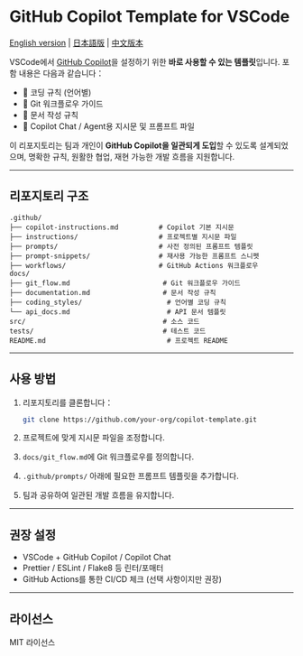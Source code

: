 # GitHub Copilot Template for VSCode

[English version](./README.md) | [日本語版](./README.ja.md) | [中文版本](./README.zh.md)

VSCode에서 [GitHub Copilot](https://docs.github.com/copilot)을 설정하기 위한 **바로 사용할 수 있는 템플릿**입니다. 포함 내용은 다음과 같습니다：

* 📐 코딩 규칙 (언어별)
* 🌱 Git 워크플로우 가이드
* 📄 문서 작성 규칙
* 🤖 Copilot Chat / Agent용 지시문 및 프롬프트 파일

이 리포지토리는 팀과 개인이 **GitHub Copilot을 일관되게 도입**할 수 있도록 설계되었으며, 명확한 규칙, 원활한 협업, 재현 가능한 개발 흐름을 지원합니다.

---

## 리포지토리 구조

```
.github/
├── copilot-instructions.md          # Copilot 기본 지시문
├── instructions/                    # 프로젝트별 지시문 파일
├── prompts/                         # 사전 정의된 프롬프트 템플릿
├── prompt-snippets/                 # 재사용 가능한 프롬프트 스니펫
├── workflows/                       # GitHub Actions 워크플로우
docs/
├── git_flow.md                       # Git 워크플로우 가이드
├── documentation.md                  # 문서 작성 규칙
├── coding_styles/                     # 언어별 코딩 규칙
└── api_docs.md                        # API 문서 템플릿
src/                                  # 소스 코드
tests/                                # 테스트 코드
README.md                              # 프로젝트 README
```

---

## 사용 방법

1. 리포지토리를 클론합니다：

   ```bash
   git clone https://github.com/your-org/copilot-template.git
   ```
2. 프로젝트에 맞게 지시문 파일을 조정합니다.
3. `docs/git_flow.md`에 Git 워크플로우를 정의합니다.
4. `.github/prompts/` 아래에 필요한 프롬프트 템플릿을 추가합니다.
5. 팀과 공유하여 일관된 개발 흐름을 유지합니다.

---

## 권장 설정

* VSCode + GitHub Copilot / Copilot Chat
* Prettier / ESLint / Flake8 등 린터/포매터
* GitHub Actions를 통한 CI/CD 체크 (선택 사항이지만 권장)

---

## 라이선스

MIT 라이선스
